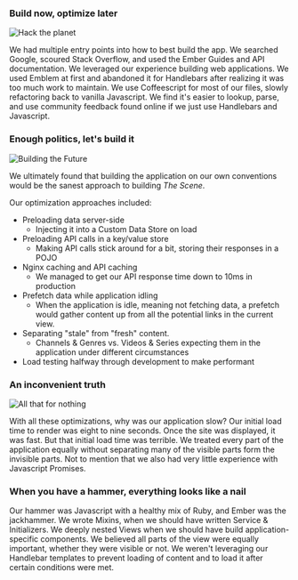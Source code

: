 ### Build now, optimize later

![Hack the planet](https://www.dropbox.com/s/waz91ks1ppagj06/2014-05-12%2023.01.09.gif?dl=1)

We had multiple entry points into how to best build the app. We searched Google,
scoured Stack Overflow, and used the Ember Guides and API documentation. We
leveraged our experience building web applications. We used Emblem at first and
abandoned it for Handlebars after realizing it was too much work to maintain. We
use Coffeescript for most of our files, slowly refactoring back to vanilla Javascript.
We find it's easier to lookup, parse, and use community feedback found online if
we just use Handlebars and Javascript.

### Enough politics, let's build it

![Building the Future](https://www.dropbox.com/s/edfoj2iaxlfhuf1/2014-06-30%2010.39.01.gif?dl=1)

We ultimately found that building the application on our own conventions would be
the sanest approach to building _The Scene_.

Our optimization approaches included:

* Preloading data server-side
  * Injecting it into a Custom Data Store on load
* Preloading API calls in a key/value store
  * Making API calls stick around for a bit, storing their responses in a POJO
* Nginx caching and API caching
  * We managed to get our API response time down to 10ms in production
* Prefetch data while application idling
  * When the application is idle, meaning not fetching data, a prefetch would
    gather content up from all the potential links in the current view.
* Separating "stale" from "fresh" content.
  * Channels & Genres vs. Videos & Series expecting them in the application under
    different circumstances
* Load testing halfway through development to make performant

### An inconvenient truth

![All that for nothing](https://www.dropbox.com/s/3tscarnokoy60of/2014-06-15%2016.47.19.gif?dl=1)

With all these optimizations, why was our application slow? Our initial load time
to render was eight to nine seconds. Once the site was displayed, it was fast. But
that initial load time was terrible. We treated every part of the application equally
without separating many of the visible parts form the invisible parts. Not to mention
that we also had very little experience with Javascript Promises.

### When you have a hammer, everything looks like a nail

Our hammer was Javascript with a healthy mix of Ruby, and Ember was the jackhammer.
We wrote Mixins, when we should have written Service & Initializers. We deeply
nested Views when we should have build application-specific components. We believed
all parts of the view were equally important, whether they were visible or not.
We weren't leveraging our Handlebar templates to prevent loading of content and
to load it after certain conditions were met.
